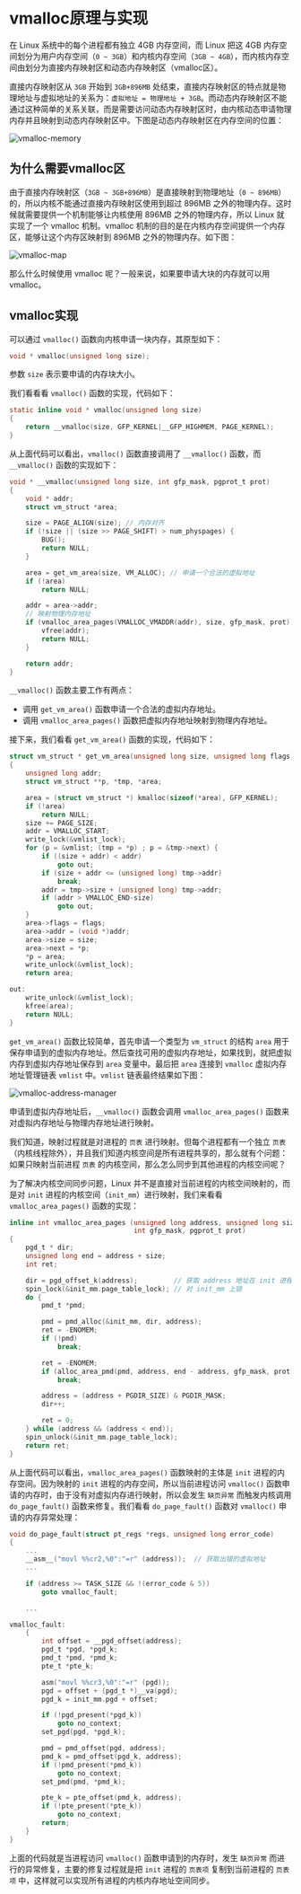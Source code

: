 # vmalloc原理与实现

在 Linux 系统中的每个进程都有独立 4GB 内存空间，而 Linux 把这 4GB 内存空间划分为用户内存空间（`0 ~ 3GB`）和内核内存空间（`3GB ~ 4GB`），而内核内存空间由划分为直接内存映射区和动态内存映射区（vmalloc区）。

直接内存映射区从 `3GB` 开始到 `3GB+896MB` 处结束，直接内存映射区的特点就是物理地址与虚拟地址的关系为：`虚拟地址 = 物理地址 + 3GB`。而动态内存映射区不能通过这种简单的关系关联，而是需要访问动态内存映射区时，由内核动态申请物理内存并且映射到动态内存映射区中。下图是动态内存映射区在内存空间的位置：

![vmalloc-memory](https://raw.githubusercontent.com/liexusong/linux-kernel-analyze/master/images/vmalloc-memory.jpg)

## 为什么需要vmalloc区

由于直接内存映射区（`3GB ~ 3GB+896MB`）是直接映射到物理地址（`0 ~ 896MB`）的，所以内核不能通过直接内存映射区使用到超过 896MB 之外的物理内存。这时候就需要提供一个机制能够让内核使用 896MB 之外的物理内存，所以 Linux 就实现了一个 vmalloc 机制。vmalloc 机制的目的是在内核内存空间提供一个内存区，能够让这个内存区映射到 896MB 之外的物理内存。如下图：

![vmalloc-map](https://raw.githubusercontent.com/liexusong/linux-kernel-analyze/master/images/vmalloc-map.jpg)

那么什么时候使用 vmalloc 呢？一般来说，如果要申请大块的内存就可以用vmalloc。

## vmalloc实现

可以通过 `vmalloc()` 函数向内核申请一块内存，其原型如下：

```c
void * vmalloc(unsigned long size);
```

参数 `size` 表示要申请的内存块大小。

我们看看看 `vmalloc()` 函数的实现，代码如下：
```c
static inline void * vmalloc(unsigned long size)
{
    return __vmalloc(size, GFP_KERNEL|__GFP_HIGHMEM, PAGE_KERNEL);
}
```

从上面代码可以看出，`vmalloc()` 函数直接调用了 `__vmalloc()` 函数，而 `__vmalloc()` 函数的实现如下：
```c
void * __vmalloc(unsigned long size, int gfp_mask, pgprot_t prot)
{
    void * addr;
    struct vm_struct *area;

    size = PAGE_ALIGN(size); // 内存对齐
    if (!size || (size >> PAGE_SHIFT) > num_physpages) {
        BUG();
        return NULL;
    }

    area = get_vm_area(size, VM_ALLOC); // 申请一个合法的虚拟地址
    if (!area)
        return NULL;

    addr = area->addr;
    // 映射物理内存地址
    if (vmalloc_area_pages(VMALLOC_VMADDR(addr), size, gfp_mask, prot)) {
        vfree(addr);
        return NULL;
    }

    return addr;
}
```

`__vmalloc()` 函数主要工作有两点：
* 调用 `get_vm_area()` 函数申请一个合法的虚拟内存地址。
* 调用 `vmalloc_area_pages()` 函数把虚拟内存地址映射到物理内存地址。

接下来，我们看看 `get_vm_area()` 函数的实现，代码如下：
```c
struct vm_struct * get_vm_area(unsigned long size, unsigned long flags)
{
    unsigned long addr;
    struct vm_struct **p, *tmp, *area;

    area = (struct vm_struct *) kmalloc(sizeof(*area), GFP_KERNEL);
    if (!area)
        return NULL;
    size += PAGE_SIZE;
    addr = VMALLOC_START;
    write_lock(&vmlist_lock);
    for (p = &vmlist; (tmp = *p) ; p = &tmp->next) {
        if ((size + addr) < addr)
            goto out;
        if (size + addr <= (unsigned long) tmp->addr)
            break;
        addr = tmp->size + (unsigned long) tmp->addr;
        if (addr > VMALLOC_END-size)
            goto out;
    }
    area->flags = flags;
    area->addr = (void *)addr;
    area->size = size;
    area->next = *p;
    *p = area;
    write_unlock(&vmlist_lock);
    return area;

out:
    write_unlock(&vmlist_lock);
    kfree(area);
    return NULL;
}
```

`get_vm_area()` 函数比较简单，首先申请一个类型为 `vm_struct` 的结构 `area` 用于保存申请到的虚拟内存地址。然后查找可用的虚拟内存地址，如果找到，就把虚拟内存到虚拟内存地址保存到 `area` 变量中。最后把 `area` 连接到 `vmalloc` 虚拟内存地址管理链表 `vmlist` 中。`vmlist` 链表最终结果如下图：

![vmalloc-address-manager](https://raw.githubusercontent.com/liexusong/linux-kernel-analyze/master/images/vmalloc-address-manager.jpg)

申请到虚拟内存地址后，`__vmalloc()` 函数会调用 `vmalloc_area_pages()` 函数来对虚拟内存地址与物理内存地址进行映射。

我们知道，映射过程就是对进程的 `页表` 进行映射。但每个进程都有一个独立 `页表`（内核线程除外），并且我们知道内核空间是所有进程共享的，那么就有个问题：如果只映射当前进程 `页表` 的内核空间，那么怎么同步到其他进程的内核空间呢？

为了解决内核空间同步问题，Linux 并不是直接对当前进程的内核空间映射的，而是对 `init` 进程的内核空间（`init_mm`）进行映射，我们来看看 `vmalloc_area_pages()` 函数的实现：
```c
inline int vmalloc_area_pages (unsigned long address, unsigned long size,
                               int gfp_mask, pgprot_t prot)
{
    pgd_t * dir;
    unsigned long end = address + size;
    int ret;

    dir = pgd_offset_k(address);         // 获取 address 地址在 init 进程对应的页目录项
    spin_lock(&init_mm.page_table_lock); // 对 init_mm 上锁
    do {
        pmd_t *pmd;

        pmd = pmd_alloc(&init_mm, dir, address);
        ret = -ENOMEM;
        if (!pmd)
            break;

        ret = -ENOMEM;
        if (alloc_area_pmd(pmd, address, end - address, gfp_mask, prot)) // 对页目录项进行映射
            break;

        address = (address + PGDIR_SIZE) & PGDIR_MASK;
        dir++;

        ret = 0;
    } while (address && (address < end));
    spin_unlock(&init_mm.page_table_lock);
    return ret;
}
```
从上面代码可以看出，`vmalloc_area_pages()` 函数映射的主体是 `init` 进程的内存空间。因为映射的 `init` 进程的内存空间，所以当前进程访问 `vmalloc()` 函数申请的内存时，由于没有对虚拟内存进行映射，所以会发生 `缺页异常` 而触发内核调用 `do_page_fault()` 函数来修复。我们看看 `do_page_fault()` 函数对 `vmalloc()` 申请的内存异常处理：
```c
void do_page_fault(struct pt_regs *regs, unsigned long error_code)
{
    ...
    __asm__("movl %%cr2,%0":"=r" (address));  // 获取出错的虚拟地址
    ...

    if (address >= TASK_SIZE && !(error_code & 5))
        goto vmalloc_fault;

    ...

vmalloc_fault:
    {
        int offset = __pgd_offset(address);
        pgd_t *pgd, *pgd_k;
        pmd_t *pmd, *pmd_k;
        pte_t *pte_k;

        asm("movl %%cr3,%0":"=r" (pgd));
        pgd = offset + (pgd_t *)__va(pgd);
        pgd_k = init_mm.pgd + offset;

        if (!pgd_present(*pgd_k))
            goto no_context;
        set_pgd(pgd, *pgd_k);

        pmd = pmd_offset(pgd, address);
        pmd_k = pmd_offset(pgd_k, address);
        if (!pmd_present(*pmd_k))
            goto no_context;
        set_pmd(pmd, *pmd_k);

        pte_k = pte_offset(pmd_k, address);
        if (!pte_present(*pte_k))
            goto no_context;
        return;
    }
}
```

上面的代码就是当进程访问 `vmalloc()` 函数申请到的内存时，发生 `缺页异常` 而进行的异常修复，主要的修复过程就是把 `init` 进程的 `页表项` 复制到当前进程的 `页表项` 中，这样就可以实现所有进程的内核内存地址空间同步。
